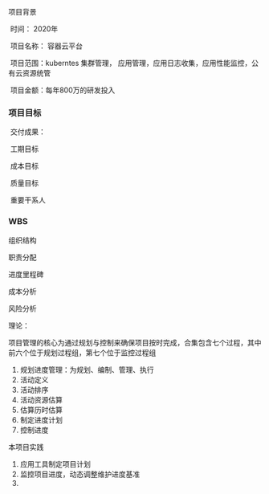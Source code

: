 项目背景

​	时间： 2020年

​	项目名称： 容器云平台

​	项目范围：kuberntes 集群管理， 应用管理，应用日志收集，应用性能监控，公有云资源统管

​	项目金额：每年800万的研发投入

###   项目目标

​	交付成果：

​	工期目标

​	成本目标

​	质量目标

​	重要干系人

### WBS



组织结构





职责分配



进度里程碑



成本分析



风险分析









理论：

项目管理的核心为通过规划与控制来确保项目按时完成，合集包含七个过程，其中前六个位于规划过程组，第七个位于监控过程组

1. 规划进度管理：为规划、编制、管理、执行
2. 活动定义
3. 活动排序
4. 活动资源估算
5. 估算历时估算
6. 制定进度计划
7. 控制进度



本项目实践

1. 应用工具制定项目计划
2. 监控项目进度，动态调整维护进度基准
3. 